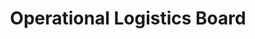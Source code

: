 ---
layout: article
title: Operational Logistics Board
description: 
  - This dashboard provides employees with a quick overview of the current status of individual orders in the goods issue zone. The current status for the manual, small parts and high-rack warehouse is displayed. Outstanding items of the single order are also listed. In addition, outstanding and already corrected errors can be displayed.
lang: en
weight: 2500
isDraft: false
ref: Operational-Logistics-Board
category:
  - Recommended
  - Logistics
  - Warehouse
image: Operational-Logistics-Board-en.png
image_thumbnail: Operational-Logistics-Board-en_thumbnail.png
download: Operational-Logistics-Board-en.pbmx
overview_description:
overview_benefits:
overview_data_sources:
---
